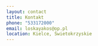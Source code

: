 ```yaml
---
layout: contact
title: Kontakt
phone: "533172000"
email: loskayakos@op.pl
location: Kielce, Świetokrzyskie
---
```

